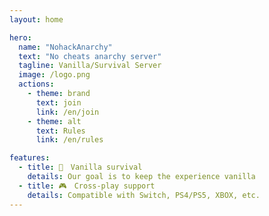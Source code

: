 ```yaml
---
layout: home

hero:
  name: "NohackAnarchy"
  text: "No cheats anarchy server"
  tagline: Vanilla/Survival Server
  image: /logo.png
  actions:
    - theme: brand
      text: join
      link: /en/join
    - theme: alt
      text: Rules
      link: /en/rules

features:
  - title: 🍨　Vanilla survival
    details: Our goal is to keep the experience vanilla
  - title: 🎮　Cross-play support
    details: Compatible with Switch, PS4/PS5, XBOX, etc.
---
```

